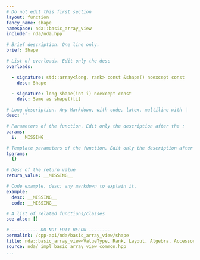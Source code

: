 ```yaml
---
# Do not edit this first section
layout: function
fancy_name: shape
namespace: nda::basic_array_view
includer: nda/nda.hpp

# Brief description. One line only.
brief: Shape

# List of overloads. Edit only the desc
overloads:

  - signature: std::array<long, rank> const &shape() noexcept const
    desc: Shape

  - signature: long shape(int i) noexcept const
    desc: Same as shape()[i]

# Long description. Any Markdown, with code, latex, multiline with |
desc: ""

# Parameters of the function. Edit only the description after the :
params:
  i: __MISSING__

# Template parameters of the function. Edit only the description after the :
tparams:
  {}

# Desc of the return value
return_value: __MISSING__

# Code example. desc: any markdown to explain it.
example:
  desc: __MISSING__
  code: __MISSING__

# A list of related functions/classes
see-also: []

# ---------- DO NOT EDIT BELOW --------
permalink: /cpp-api/nda/basic_array_view/shape
title: nda::basic_array_view<ValueType, Rank, Layout, Algebra, AccessorPolicy, OwningPolicy>::shape
source: nda/_impl_basic_array_view_common.hpp
...
```


